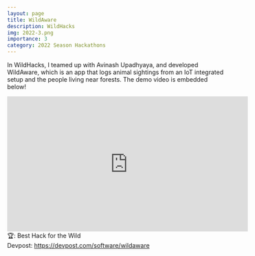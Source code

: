 ```yaml
---
layout: page
title: WildAware
description: WildHacks
img: 2022-3.png
importance: 3
category: 2022 Season Hackathons
---
```


In WildHacks, I teamed up with Avinash Upadhyaya, and developed WildAware, which is an app that logs animal sightings from an IoT integrated setup and the people living near forests. The demo video is embedded below!<br>

<iframe width="560" height="315" src="https://www.youtube.com/embed/faMcPDlURLY" title="YouTube video player" frameborder="0" allow="accelerometer; autoplay; clipboard-write; encrypted-media; gyroscope; picture-in-picture" allowfullscreen></iframe>
<br>
🏆: Best Hack for the Wild
<br>
<!-- <a href = "https://bleh.neeltron.repl.co/">Live demo</a><br> -->
Devpost: <a href = "https://devpost.com/software/wildaware">https://devpost.com/software/wildaware</a>
